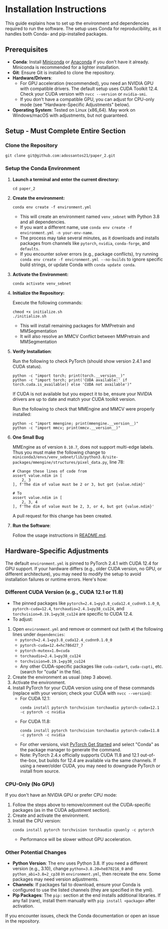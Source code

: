 # Installation Instructions

This guide explains how to set up the environment and dependencies required to run the software. The setup uses Conda for reproducibility, as it handles both Conda- and pip-installed packages.

## Prerequisites

- **Conda**: Install [Miniconda](https://docs.conda.io/en/latest/miniconda.html) or [Anaconda](https://www.anaconda.com/products/distribution) if you don't have it already. Miniconda is recommended for a lighter installation.
- **Git**: Ensure Git is installed to clone the repository.
- **Hardware/Drivers**: 
  - For GPU acceleration (recommended), you need an NVIDIA GPU with compatible drivers. The default setup uses CUDA Toolkit 12.4. Check your CUDA version with `nvcc --version` or `nvidia-smi`.
  - If you don't have a compatible GPU, you can adjust for CPU-only mode (see "Hardware-Specific Adjustments" below).
- **Operating System**: Tested on Linux (x86_64). May work on Windows/macOS with adjustments, but not guaranteed.

## Setup - Must Complete Entire Section

### **Clone the Repository**
```
git clone git@github.com:adossantos21/paper_2.git
```
### **Setup the Conda Environment**

1. **Launch a terminal and enter the current directory:**
   ```
   cd paper_2
   ```

2. **Create the environment:**
   ```
   conda env create -f environment.yml
   ```
   - This will create an environment named `venv_sebnet` with Python 3.8 and all dependencies.
   - If you want a different name, use `conda env create -f environment.yml -n your-env-name`.
   - The process may take several minutes, as it downloads and installs packages from channels like `pytorch`, `nvidia`, `conda-forge`, and `defaults`.
   - If you encounter solver errors (e.g., package conflicts), try running `conda env create -f environment.yml --no-builds` to ignore specific build strings, or update Conda with `conda update conda`.

3. **Activate the Environment:**
   ```
   conda activate venv_sebnet
   ```
4. **Initialize the Repository:**

   Execute the following commands:
    ```
    chmod +x initialize.sh
    ./initialize.sh
    ```
    - This will install remaining packages for MMPretrain and MMSegmentation
    - It will also resolve an MMCV Conflict between MMPretrain and MMSegmentation
5. **Verify Installation**:

   Run the following to check PyTorch (should show version 2.4.1 and CUDA status).
   ```
   python -c "import torch; print(torch.__version__)"
   python -c "import torch; print('CUDA available:' if torch.cuda.is_available() else 'CUDA not available')"
   ```
   If CUDA is not available but you expect it to be, ensure your NVIDIA drivers are up to date and match your CUDA toolkit version.

   Run the following to check that MMEngine and MMCV were properly installed:
   ```
   python -c "import mmengine; print(mmengine.__version__)"
   python -c "import mmcv; print(mmcv.__version__)"
   ```
6. **One Small Bug**

   MMEngine as of version `0.10.7`, does not support multi-edge labels. Thus you must make the following change to `miniconda3/envs/venv_sebnet/lib/python3.8/site-packages/mmengine/structures/pixel_data.py`, line 78:
   ```
   # Change these lines of code from
   assert value.ndim in [
       2, 3
   ], f'The dim of value must be 2 or 3, but got {value.ndim}'

   # To
   assert value.ndim in [
       2, 3, 4
   ], f'The dim of value must be 2, 3, or 4, but got {value.ndim}'
   ```
   A pull request for this change has been created.

8. **Run the Software**:

   Follow the usage instructions in [README.md](https://github.com/adossantos21/paper_2/blob/main/README.md).

## Hardware-Specific Adjustments

The default `environment.yml` is pinned to PyTorch 2.4.1 with CUDA 12.4 for GPU support. If your hardware differs (e.g., older CUDA version, no GPU, or different architecture), you may need to modify the setup to avoid installation failures or runtime errors. Here's how:

### Different CUDA Version (e.g., CUDA 12.1 or 11.8)
- The pinned packages like `pytorch=2.4.1=py3.8_cuda12.4_cudnn9.1.0_0`, `pytorch-cuda=12.4`, `torchaudio=2.4.1=py38_cu124`, and `torchvision=0.19.1=py38_cu124` are specific to CUDA 12.4.
- To adjust:
1. Open `environment.yml` and remove or comment out (with `#`) the following lines under `dependencies`:
    - `pytorch=2.4.1=py3.8_cuda12.4_cudnn9.1.0_0`
    - `pytorch-cuda=12.4=hc786d27_7`
    - `pytorch-mutex=1.0=cuda`
    - `torchaudio=2.4.1=py38_cu124`
    - `torchvision=0.19.1=py38_cu124`
    - Any other CUDA-specific packages like `cuda-cudart`, `cuda-cupti`, etc. (search for "cuda" in the file).
2. Create the environment as usual (step 3 above).
3. Activate the environment.
4. Install PyTorch for your CUDA version using one of these commands (replace with your version; check your CUDA with `nvcc --version`):
   - For CUDA 12.1:
     ```
     conda install pytorch torchvision torchaudio pytorch-cuda=12.1 -c pytorch -c nvidia
     ```
   - For CUDA 11.8:
     ```
     conda install pytorch torchvision torchaudio pytorch-cuda=11.8 -c pytorch -c nvidia
     ```
   - For other versions, visit [PyTorch Get Started](https://pytorch.org/get-started/locally/) and select "Conda" as the package manager to generate the command.
   - Note: PyTorch 2.4.x officially supports CUDA 11.8 and 12.1 out-of-the-box, but builds for 12.4 are available via the same channels. If using a newer/older CUDA, you may need to downgrade PyTorch or install from source.

### CPU-Only (No GPU)

If you don't have an NVIDIA GPU or prefer CPU mode:
1. Follow the steps above to remove/comment out the CUDA-specific packages (as in the CUDA adjustment section).
2. Create and activate the environment.
3. Install the CPU version:
    ```
    conda install pytorch torchvision torchaudio cpuonly -c pytorch
    ```
    - Performance will be slower without GPU acceleration.

### Other Potential Changes
- **Python Version**: The env uses Python 3.8. If you need a different version (e.g., 3.10), change `python=3.8.20=he870216_0` and `python_abi=3.8=2_cp38` in `environment.yml`, then recreate the env. Some packages may need version adjustments.
- **Channels**: If packages fail to download, ensure your Conda is configured to use the listed channels (they are specified in the yml).
- **Pip Packages**: The `pip:` section at the end installs additional libraries. If any fail (rare), install them manually with `pip install <package>` after activation.

If you encounter issues, check the Conda documentation or open an issue in the repository.
